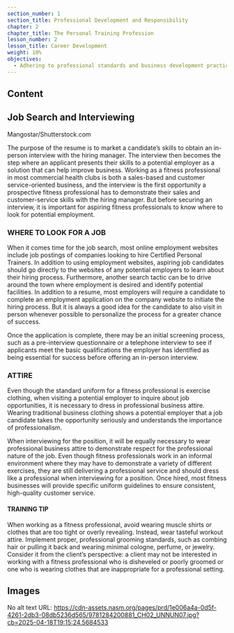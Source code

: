 ```yaml
---
section_number: 1
section_title: Professional Development and Responsibility
chapter: 2
chapter_title: The Personal Training Profession
lesson_number: 2
lesson_title: Career Development
weight: 10%
objectives:
  - Adhering to professional standards and business development practices.
---
```


## Content
## Job Search and Interviewing

Mangostar/Shutterstock.com

The purpose of the resume is to market a candidate’s skills to obtain an in-person interview with the hiring manager. The interview then becomes the step where an applicant presents their skills to a potential employer as a solution that can help improve business. Working as a fitness professional in most commercial health clubs is both a sales-based and customer service-oriented business, and the interview is the first opportunity a prospective fitness professional has to demonstrate their sales and customer-service skills with the hiring manager. But before securing an interview, it is important for aspiring fitness professionals to know where to look for potential employment.

### WHERE TO LOOK FOR A JOB

When it comes time for the job search, most online employment websites include job postings of companies looking to hire Certified Personal Trainers. In addition to using employment websites, aspiring job candidates should go directly to the websites of any potential employers to learn about their hiring process. Furthermore, another search tactic can be to drive around the town where employment is desired and identify potential facilities. In addition to a resume, most employers will require a candidate to complete an employment application on the company website to initiate the hiring process. But it is always a good idea for the candidate to also visit in person whenever possible to personalize the process for a greater chance of success.

Once the application is complete, there may be an initial screening process, such as a pre-interview questionnaire or a telephone interview to see if applicants meet the basic qualifications the employer has identified as being essential for success before offering an in-person interview.

### ATTIRE

Even though the standard uniform for a fitness professional is exercise clothing, when visiting a potential employer to inquire about job opportunities, it is necessary to dress in professional business attire. Wearing traditional business clothing shows a potential employer that a job candidate takes the opportunity seriously and understands the importance of professionalism.

When interviewing for the position, it will be equally necessary to wear professional business attire to demonstrate respect for the professional nature of the job. Even though fitness professionals work in an informal environment where they may have to demonstrate a variety of different exercises, they are still delivering a professional service and should dress like a professional when interviewing for a position. Once hired, most fitness businesses will provide specific uniform guidelines to ensure consistent, high-quality customer service.

#### TRAINING TIP

When working as a fitness professional, avoid wearing muscle shirts or clothes that are too tight or overly revealing. Instead, wear tasteful workout attire. Implement proper, professional grooming standards, such as combing hair or pulling it back and wearing minimal cologne, perfume, or jewelry. Consider it from the client’s perspective: a client may not be interested in working with a fitness professional who is disheveled or poorly groomed or one who is wearing clothes that are inappropriate for a professional setting.

## Images

No alt text
URL: https://cdn-assets.nasm.org/pages/prd/1e006a4a-0d5f-4261-2db3-08db5236d565/9781284200881_CH02_UNNUN07.jpg?cb=2025-04-18T19:15:24.5684533
